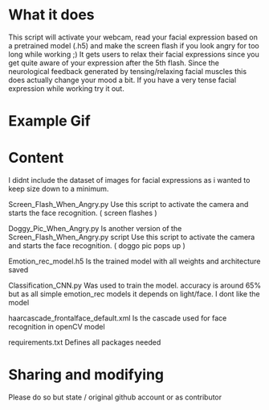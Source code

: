 # What it does
This script will activate your webcam, read your facial expression based on a pretrained model (.h5) and make the screen flash if you look angry for too long while working ;)
It gets users to relax their facial expressions since you get quite aware of your expression after the 5th flash. Since the neurological feedback generated by tensing/relaxing facial muscles this does actually change your mood a bit. If you have a very tense facial expression while working try it out.

# Example Gif

# Content
I didnt include the dataset of images for facial expressions as i wanted to keep size down to a minimum.

Screen_Flash_When_Angry.py
Use this script to activate the camera and starts the face recognition. ( screen flashes )

Doggy_Pic_When_Angry.py
Is another version of the Screen_Flash_When_Angry.py script
Use this script to activate the camera and starts the face recognition. ( doggo pic pops up ) 

Emotion_rec_model.h5
Is the trained model with all weights and architecture saved

Classification_CNN.py 
Was used to train the model. accuracy is around 65% but as all simple emotion_rec models it depends on light/face. I dont like the model 

haarcascade_frontalface_default.xml
Is the cascade used for face recognition in openCV model

requirements.txt
Defines all packages needed

# Sharing and modifying
Please do so but state / original github account or as contributor
